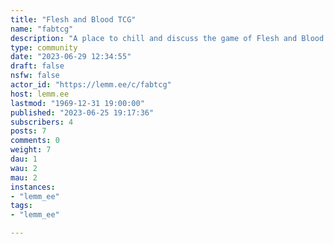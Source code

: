 ```yaml
---
title: "Flesh and Blood TCG" 
name: "fabtcg"
description: "A place to chill and discuss the game of Flesh and Blood."
type: community
date: "2023-06-29 12:34:55"
draft: false
nsfw: false
actor_id: "https://lemm.ee/c/fabtcg"
host: lemm.ee
lastmod: "1969-12-31 19:00:00"
published: "2023-06-25 19:17:36"
subscribers: 4
posts: 7
comments: 0
weight: 7
dau: 1
wau: 2
mau: 2
instances:
- "lemm_ee"
tags: 
- "lemm_ee"

---
```

